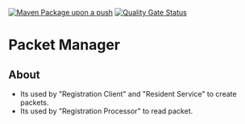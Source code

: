 [![Maven Package upon a push](https://github.com/mosip/packet-manager/actions/workflows/push_trigger.yml/badge.svg?branch=release-1.2.0.1)](https://github.com/mosip/packet-manager/actions/workflows/push_trigger.yml)
[![Quality Gate Status](https://sonarcloud.io/api/project_badges/measure?branch=release-1.2.0.1&project=mosip_packet-manager&id=mosip_packet-manager2&metric=alert_status)](https://sonarcloud.io/dashboard?branch=release-1.2.0.1&id=mosip_packet-manager)

# Packet Manager

## About
* Its used by "Registration Client" and "Resident Service" to create packets.
* Its used by "Registration Processor" to read packet.

